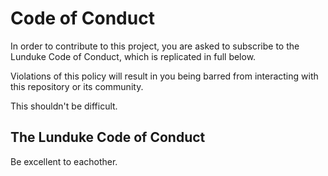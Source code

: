 # Code of Conduct

In order to contribute to this project, you are asked to subscribe to the Lunduke Code of Conduct, which is replicated in full below.

Violations of this policy will result in you being barred from interacting with this repository or its community.

This shouldn't be difficult.

## The Lunduke Code of Conduct

Be excellent to eachother.